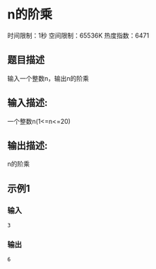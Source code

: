 # n的阶乘
时间限制：1秒 空间限制：65536K 热度指数：6471

## 题目描述
输入一个整数n，输出n的阶乘

## 输入描述:
一个整数n(1<=n<=20)

## 输出描述:
n的阶乘

## 示例1
### 输入
```
3
```

### 输出
```
6
```